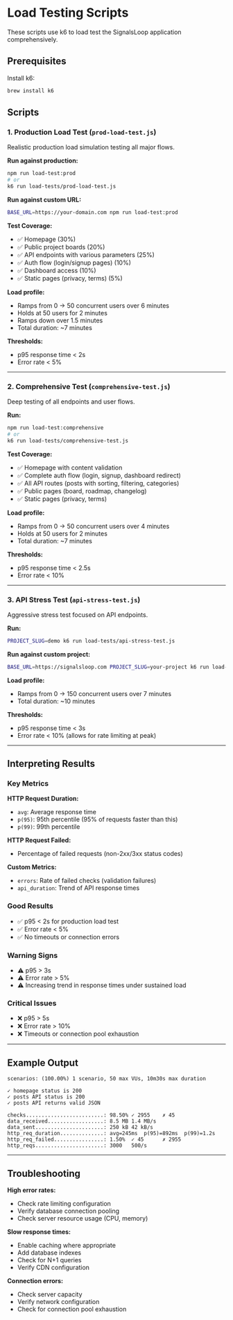 # Load Testing Scripts

These scripts use k6 to load test the SignalsLoop application comprehensively.

## Prerequisites

Install k6:
```bash
brew install k6
```

## Scripts

### 1. Production Load Test (`prod-load-test.js`)
Realistic production load simulation testing all major flows.

**Run against production:**
```bash
npm run load-test:prod
# or
k6 run load-tests/prod-load-test.js
```

**Run against custom URL:**
```bash
BASE_URL=https://your-domain.com npm run load-test:prod
```

**Test Coverage:**
- ✅ Homepage (30%)
- ✅ Public project boards (20%)
- ✅ API endpoints with various parameters (25%)
- ✅ Auth flow (login/signup pages) (10%)
- ✅ Dashboard access (10%)
- ✅ Static pages (privacy, terms) (5%)

**Load profile:**
- Ramps from 0 → 50 concurrent users over 6 minutes
- Holds at 50 users for 2 minutes
- Ramps down over 1.5 minutes
- Total duration: ~7 minutes

**Thresholds:**
- p95 response time < 2s
- Error rate < 5%

---

### 2. Comprehensive Test (`comprehensive-test.js`)
Deep testing of all endpoints and user flows.

**Run:**
```bash
npm run load-test:comprehensive
# or
k6 run load-tests/comprehensive-test.js
```

**Test Coverage:**
- ✅ Homepage with content validation
- ✅ Complete auth flow (login, signup, dashboard redirect)
- ✅ All API routes (posts with sorting, filtering, categories)
- ✅ Public pages (board, roadmap, changelog)
- ✅ Static pages (privacy, terms)

**Load profile:**
- Ramps from 0 → 50 concurrent users over 4 minutes
- Holds at 50 users for 2 minutes
- Total duration: ~7 minutes

**Thresholds:**
- p95 response time < 2.5s
- Error rate < 10%

---

### 3. API Stress Test (`api-stress-test.js`)
Aggressive stress test focused on API endpoints.

**Run:**
```bash
PROJECT_SLUG=demo k6 run load-tests/api-stress-test.js
```

**Run against custom project:**
```bash
BASE_URL=https://signalsloop.com PROJECT_SLUG=your-project k6 run load-tests/api-stress-test.js
```

**Load profile:**
- Ramps from 0 → 150 concurrent users over 7 minutes
- Total duration: ~10 minutes

**Thresholds:**
- p95 response time < 3s
- Error rate < 10% (allows for rate limiting at peak)

---

## Interpreting Results

### Key Metrics

**HTTP Request Duration:**
- `avg`: Average response time
- `p(95)`: 95th percentile (95% of requests faster than this)
- `p(99)`: 99th percentile

**HTTP Request Failed:**
- Percentage of failed requests (non-2xx/3xx status codes)

**Custom Metrics:**
- `errors`: Rate of failed checks (validation failures)
- `api_duration`: Trend of API response times

### Good Results
- ✅ p95 < 2s for production load test
- ✅ Error rate < 5%
- ✅ No timeouts or connection errors

### Warning Signs
- ⚠️  p95 > 3s
- ⚠️  Error rate > 5%
- ⚠️  Increasing trend in response times under sustained load

### Critical Issues
- ❌ p95 > 5s
- ❌ Error rate > 10%
- ❌ Timeouts or connection pool exhaustion

---

## Example Output

```
scenarios: (100.00%) 1 scenario, 50 max VUs, 10m30s max duration

✓ homepage status is 200
✓ posts API status is 200
✓ posts API returns valid JSON

checks.........................: 98.50% ✓ 2955    ✗ 45
data_received..................: 8.5 MB 1.4 MB/s
data_sent......................: 250 kB 42 kB/s
http_req_duration..............: avg=245ms  p(95)=892ms  p(99)=1.2s
http_req_failed................: 1.50%  ✓ 45      ✗ 2955
http_reqs......................: 3000   500/s
```

---

## Troubleshooting

**High error rates:**
- Check rate limiting configuration
- Verify database connection pooling
- Check server resource usage (CPU, memory)

**Slow response times:**
- Enable caching where appropriate
- Add database indexes
- Check for N+1 queries
- Verify CDN configuration

**Connection errors:**
- Check server capacity
- Verify network configuration
- Check for connection pool exhaustion
